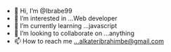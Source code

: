 - 👋 Hi, I’m @Ibrabe99
- 👀 I’m interested in ...Web developer
- 🌱 I’m currently learning ...javascript
- 💞️ I’m looking to collaborate on ...anything
- 📫 How to reach me ...alkateribrahimbe@gmail.com


<!---
Ibrabe99/Ibrabe99 is a ✨ special ✨ repository because its `README.md` (this file) appears on your GitHub profile.
You can click the Preview link to take a look at your changes.
--->
